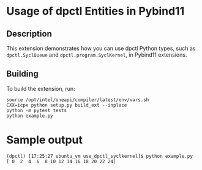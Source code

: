 # Usage of dpctl Entities in Pybind11

## Description

This extension demonstrates how you can use dpctl Python types,
such as ``dpctl.SyclQueue`` and ``dpctl.program.SyclKernel``, in
Pybind11 extensions.


## Building

To build the extension, run:
```
source /opt/intel/oneapi/compiler/latest/env/vars.sh
CXX=icpx python setup.py build_ext --inplace
python -m pytest tests
python example.py
```

# Sample output

```
(dpctl) [17:25:27 ubuntu_vm use_dpctl_syclkernel]$ python example.py
[ 0  2  4  6  8 10 12 14 16 18 20 22 24]
```
